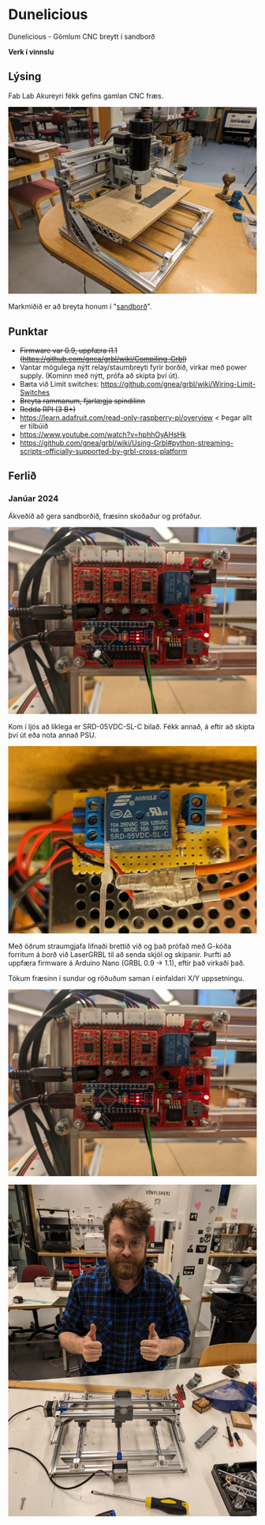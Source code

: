 # Dunelicious

Dunelicious - Gömlum CNC breytt í sandborð

**Verk í vinnslu**

## Lýsing

Fab Lab Akureyri fékk gefins gamlan CNC fræs.

![Fræsinn](myndir/router.jpg "Fræsinn")

Markmiðið er að breyta honum í "[sandborð](https://www.youtube.com/watch?v=D8uCUroAHD4)".

## Punktar

- ~~Firmware var 0.9, uppfæra í1.1 (https://github.com/gnea/grbl/wiki/Compiling-Grbl)~~
- Vantar mögulega nýtt relay/staumbreyti fyrir borðið, virkar með power supply. (Kominn með nýtt, prófa að skipta því út).
- Bæta við Limit switches: https://github.com/gnea/grbl/wiki/Wiring-Limit-Switches
- ~~Breyta rammanum, fjarlægja spindilinn~~
- ~~Redda RPI (3 B+)~~
- https://learn.adafruit.com/read-only-raspberry-pi/overview < Þegar allt er tilbúið
- https://www.youtube.com/watch?v=hphhOyAHsHk
- https://github.com/gnea/grbl/wiki/Using-Grbl#python-streaming-scripts-officially-supported-by-grbl-cross-platform

## Ferlið

### Janúar 2024

Ákveðið að gera sandborðið, fræsinn skoðaður og prófaður. 

![Stýring](myndir/board.jpg "Stýringin")

Kom í ljós að líklega er SRD-05VDC-SL-C bilað. Fékk annað, á eftir að skipta því út eða nota annað PSU. 

![SRD-05VDC-SL-C](myndir/power.jpg "SRD-05VDC-SL-C")

Með öðrum straumgjafa lifnaði brettið við og það prófað með G-kóða forritum á borð við LaserGRBL til að senda skjöl og skipanir. Þurfti að uppfæra firmware á Arduino Nano (GRBL 0.9 -> 1.1), eftir það virkaði það. 

Tókum fræsinn í sundur og röðuðum saman í einfaldari X/Y uppsetningu. 

![Sundurtekt](myndir/board.jpg "Sundurtekt")

![Jón ánægður](myndir/jon.jpg "Jón ánægður")
